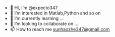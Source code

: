 - 👋 Hi, I’m @expecto347
- 👀 I’m interested in Matlab,Python and so on
- 🌱 I’m currently learning ...
- 💞️ I’m looking to collaborate on ...
- 📫 How to reach me sunhaozhe347@gmail.com

<!---
expecto347/expecto347 is a ✨ special ✨ repository because its `README.md` (this file) appears on your GitHub profile.
You can click the Preview link to take a look at your changes.
--->
